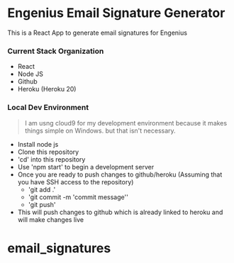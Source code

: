 # Engenius Email Signature Generator

This is a React App to generate email signatures for Engenius

### Current Stack Organization

- React
- Node JS
- Github
- Heroku (Heroku 20)

### Local Dev Environment

> I am usng cloud9 for my development environment because it makes things simple on Windows.
> but that isn't necessary.

- Install node js
- Clone this repository
- 'cd' into this repository
- Use 'npm start' to begin a development server
- Once you are ready to push changes to github/heroku (Assuming that you have SSH access to the repository)
  - 'git add .'
  - 'git commit -m 'commit message''
  - 'git push'
- This will push changes to github which is already linked to heroku and will make changes live

# email_signatures
